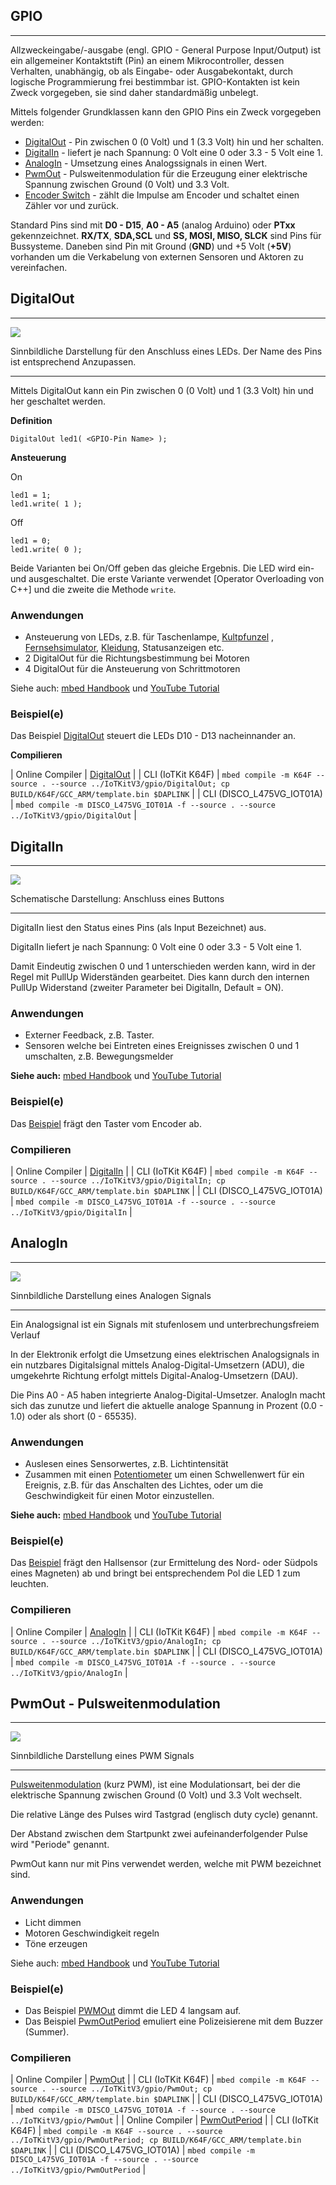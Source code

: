 GPIO
----
***

Allzweckeingabe/-ausgabe (engl. GPIO - General Purpose Input/Output) ist ein allgemeiner Kontaktstift (Pin) an einem Mikrocontroller, dessen Verhalten, unabhängig, ob als Eingabe- oder Ausgabekontakt, durch logische Programmierung frei bestimmbar ist. GPIO-Kontakten ist kein Zweck vorgegeben, sie sind daher standardmäßig unbelegt.

Mittels folgender Grundklassen kann den GPIO Pins ein Zweck vorgegeben werden:

* [DigitalOut](#DigitalOut) -  Pin zwischen 0 (0 Volt) und 1 (3.3 Volt) hin und her schalten.
* [DigitalIn](#DigitalIn)  - liefert je nach Spannung: 0 Volt eine 0 oder 3.3 - 5 Volt eine 1.
* [AnalogIn](#AnalogIn)    - Umsetzung eines Analogssignals in einen Wert.
* [PwmOut](#PwmOut) -  Pulsweitenmodulation für die Erzeugung einer elektrische Spannung zwischen Ground (0 Volt) und 3.3 Volt.
* [Encoder Switch](#EncoderSwitch) - zählt die Impulse am Encoder und schaltet einen Zähler vor und zurück.

Standard Pins sind mit **D0 - D15**, **A0 - A5** (analog Arduino) oder **PTxx** gekennzeichnet. **RX/TX**, **SDA,SCL** und **SS, MOSI, MISO, SLCK** sind Pins für Bussysteme. 
Daneben sind  Pin mit Ground (**GND**) und +5 Volt (**+5V**) vorhanden um die Verkabelung von externen Sensoren und Aktoren zu vereinfachen.

## DigitalOut
***

![](../images/DigitalOut.png)

Sinnbildliche Darstellung für den Anschluss eines LEDs. Der Name des Pins ist entsprechend Anzupassen.

- - -

Mittels DigitalOut kann ein Pin zwischen 0 (0 Volt) und 1 (3.3 Volt) hin und her geschaltet werden.

**Definition**

	DigitalOut led1( <GPIO-Pin Name> );
	
**Ansteuerung**

On

	led1 = 1;
	led1.write( 1 );

Off
	
	led1 = 0;
	led1.write( 0 );
	
Beide Varianten bei On/Off geben das gleiche Ergebnis. Die LED wird ein- und ausgeschaltet. Die erste Variante verwendet [Operator Overloading von C++] und die zweite die Methode `write`.

### Anwendungen 

*   Ansteuerung von LEDs, z.B. für Taschenlampe, [Kultpfunzel](http://kultpfunzel.ch/) , [Fernsehsimulator,](http://www.pearl.ch/ch-a-NC5312-3110.shtml) [Kleidung](http://www.get-a-led.de/led-t-shirts/led-kleidung-stereo-mc/), Statusanzeigen etc.
*   2 DigitalOut für die Richtungsbestimmung bei Motoren
*   4 DigitalOut für die Ansteuerung von Schrittmotoren

Siehe auch: [mbed Handbook](https://os.mbed.com/docs/mbed-os/latest/apis/digitalout.html) und [YouTube Tutorial](https://www.youtube.com/watch?v=kP_zHbC_5eM)

### Beispiel(e)

Das Beispiel [DigitalOut](DigitalOut/src/main.cpp) steuert die LEDs D10 - D13 nacheinnander an.

**Compilieren**

| Online Compiler | [DigitalOut](https://os.mbed.com/compiler/#import:/teams/IoTKitV3/code/DigitalOut/) |
| CLI (IoTKit K64F) | `mbed compile -m K64F --source . --source ../IoTKitV3/gpio/DigitalOut; cp BUILD/K64F/GCC_ARM/template.bin $DAPLINK` |
| CLI (DISCO_L475VG_IOT01A) | `mbed compile -m DISCO_L475VG_IOT01A -f --source . --source ../IoTKitV3/gpio/DigitalOut` |

## DigitalIn
***

![](../images/DigitalIn.png)

Schematische Darstellung: Anschluss eines Buttons
- - -

DigitalIn liest den Status eines Pins (als Input Bezeichnet) aus.

DigitalIn liefert je nach Spannung: 0 Volt eine 0 oder 3.3 - 5 Volt eine 1.

Damit Eindeutig zwischen 0 und 1 unterschieden werden kann, wird in der Regel mit PullUp Widerständen gearbeitet. Dies kann durch den internen PullUp Widerstand (zweiter Parameter bei DigitalIn, Default = ON).

### Anwendungen 

*   Externer Feedback, z.B. Taster.
*   Sensoren welche bei Eintreten eines Ereignisses zwischen 0 und 1 umschalten, z.B. Bewegungsmelder

**Siehe auch:** [mbed Handbook](https://os.mbed.com/docs/mbed-os/latest/apis/digitalin.html) und [YouTube Tutorial](https://www.youtube.com/watch?v=XmWqP8laxxk)

### Beispiel(e)

Das [Beispiel](DigitalIn/src/main.cpp) frägt den Taster vom Encoder ab.

### Compilieren

| Online Compiler | [DigitalIn](https://os.mbed.com/compiler/#import:/teams/IoTKitV3/code/DigitalIn/) |
| CLI (IoTKit K64F) | `mbed compile -m K64F --source . --source ../IoTKitV3/gpio/DigitalIn; cp BUILD/K64F/GCC_ARM/template.bin $DAPLINK` |
| CLI (DISCO_L475VG_IOT01A) | `mbed compile -m DISCO_L475VG_IOT01A -f --source . --source ../IoTKitV3/gpio/DigitalIn` |

## AnalogIn
***

![](../images/AnalogIn.png)

Sinnbildliche Darstellung eines Analogen Signals
- - -

Ein Analogsignal ist ein Signals mit stufenlosem und unterbrechungsfreiem Verlauf

In der Elektronik erfolgt die Umsetzung eines elektrischen Analogsignals in ein nutzbares Digitalsignal mittels Analog-Digital-Umsetzern (ADU), die umgekehrte Richtung erfolgt mittels Digital-Analog-Umsetzern (DAU).

Die Pins A0 - A5 haben integrierte Analog-Digital-Umsetzer. AnalogIn macht sich das zunutze und liefert die aktuelle analoge Spannung in Prozent (0.0 - 1.0) oder als short (0 - 65535).


### Anwendungen

*   Auslesen eines Sensorwertes, z.B. Lichtintensität
*   Zusammen mit einen [Potentiometer](http://de.wikipedia.org/wiki/Potentiometer) um einen Schwellenwert für ein Ereignis, z.B. für das Anschalten des Lichtes, oder um die Geschwindigkeit für einen Motor einzustellen.

**Siehe auch:** [mbed Handbook](https://os.mbed.com/docs/mbed-os/latest/apis/analogin.html) und [YouTube Tutorial](https://www.youtube.com/watch?v=LLXJ3KE1XZw)

### Beispiel(e)

Das [Beispiel](AnalogIn/src/main.cpp) frägt den Hallsensor (zur Ermittelung des Nord- oder Südpols eines Magneten) ab und bringt bei entsprechendem Pol die LED 1 zum leuchten.

### Compilieren

| Online Compiler | [AnalogIn](https://os.mbed.com/compiler/#import:/teams/IoTKitV3/code/AnalogIn/) |
| CLI (IoTKit K64F) | `mbed compile -m K64F --source . --source ../IoTKitV3/gpio/AnalogIn; cp BUILD/K64F/GCC_ARM/template.bin $DAPLINK` |
| CLI (DISCO_L475VG_IOT01A) | `mbed compile -m DISCO_L475VG_IOT01A -f --source . --source ../IoTKitV3/gpio/AnalogIn` |


## PwmOut - Pulsweitenmodulation
***

![](../images/PWMOut.png)

Sinnbildliche Darstellung eines PWM Signals

- - -

[Pulsweitenmodulation](http://de.wikipedia.org/wiki/Pulsweitenmodulation) (kurz PWM), ist eine Modulationsart, bei der die elektrische Spannung zwischen Ground (0 Volt) und 3.3 Volt wechselt.

Die relative Länge des Pulses wird Tastgrad (englisch duty cycle) genannt.

Der Abstand zwischen dem Startpunkt zwei aufeinanderfolgender Pulse wird "Periode" genannt.

PwmOut kann nur mit Pins verwendet werden, welche mit PWM bezeichnet sind.

### Anwendungen 

*   Licht dimmen
*   Motoren Geschwindigkeit regeln
*   Töne erzeugen

Siehe auch: [mbed Handbook](https://os.mbed.com/docs/mbed-os/latest/apis/pwmout.html) und [YouTube Tutorial](https://www.youtube.com/watch?v=J5lsM1k-r-g&list=PLWy-YwxbAu8FDpD2saP1p6IFHgvbzODyc&index=3)

### Beispiel(e)

* Das Beispiel [PWMOut](PwmOut/src/main.cpp) dimmt die LED 4 langsam auf.
* Das Beispiel [PwmOutPeriod](PwmOutPeriod/src/main.cpp) emuliert eine Polizeisierene mit dem Buzzer (Summer).

### Compilieren


| Online Compiler | [PwmOut](https://os.mbed.com/compiler/#import:/teams/IoTKitV3/code/PwmOut/) |
| CLI (IoTKit K64F) | `mbed compile -m K64F --source . --source ../IoTKitV3/gpio/PwmOut; cp BUILD/K64F/GCC_ARM/template.bin $DAPLINK` |
| CLI (DISCO_L475VG_IOT01A) | `mbed compile -m DISCO_L475VG_IOT01A -f --source . --source ../IoTKitV3/gpio/PwmOut` |
| Online Compiler | [PwmOutPeriod](https://os.mbed.com/compiler/#import:/teams/IoTKitV3/code/PwmOutPeriod/) |
| CLI (IoTKit K64F) | `mbed compile -m K64F --source . --source ../IoTKitV3/gpio/PwmOutPeriod; cp BUILD/K64F/GCC_ARM/template.bin $DAPLINK` |
| CLI (DISCO_L475VG_IOT01A) | `mbed compile -m DISCO_L475VG_IOT01A -f --source . --source ../IoTKitV3/gpio/PwmOutPeriod` |


